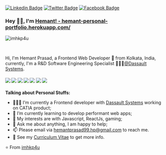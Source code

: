 [![Linkedin Badge](https://img.shields.io/badge/-@hemant_prasad-blue?style=flat-square&logo=Linkedin&logoColor=white&link=https://www.linkedin.com/in/imhkp4u/)](https://www.linkedin.com/in/imhkp4u/) [![Twitter Badge](https://img.shields.io/badge/-@hemant_prasad-1ca0f1?style=flat-square&labelColor=1ca0f1&logo=twitter&logoColor=white&link=https://twitter.com/HemantP65524466)](https://twitter.com/HemantP65524466) [![Facebook Badge](https://img.shields.io/badge/-@____hemant____prasad____-3b5998?style=flat-square&labelColor=3b5998&logo=facebook&logoColor=white&link=https://www.facebook.com/imhkp4u)](https://www.facebook.com/imhkp4u)
 

### Hey 👋🏽, I'm [Hemant! - hemant-personal-portfolio.herokuapp.com/](https://hemant-personal-portfolio.herokuapp.com/)  
<p align="left"> <img src="https://komarev.com/ghpvc/?username=imhkp4u" alt="imhkp4u" /> </p> 


<br/>

Hi, I'm Hemant Prasad, a Frontend Web Developer 🚀 from Kolkata, India, currently, I'm a  R&D Software Engineering Specialist 👨🏽‍💼[@Dassault Systems](https://www.3ds.com/). 

####      ![](https://img.shields.io/badge/Web%20Designing-%3C%2F%3E-blueviolet) ![](https://img.shields.io/badge/Google%20Cloud-%3C%2F%3E-yellow) ![](https://img.shields.io/badge/Python-%7C-0%2C%2022%2C%20100) ![](https://img.shields.io/badge/C++-%7C-yellowgreen) ![](https://img.shields.io/badge/Augmented%20Reality-%7C-blue) ![](https://img.shields.io/badge/SEO-%7C-ff69b4) ![](https://img.shields.io/badge/Testing-%3C%2F%3E-blueviolet)
  
**Talking about Personal Stuffs:**

- 👨🏽‍💻 I’m currently a Frontend developer with [Dassault Systems](https://www.3ds.com/) working on CATIA product;
- 🌱 I’m currently learning to develop performant web apps; 
- 🤔 My interests are with Javascript, ReactJs, gaming;
- 💬 Ask me about anything, I am happy to help;
- 📫 Please email via hemantprasad99.hp@gmail.com to reach me.
- 📝 See my [Curriculum Vitae](https://drive.google.com/file/d/1KGnscUMWSzRXD7PQgN37vB0XKke7NdGQ/view?usp=sharing) to get more info.




⭐️ From [imhkp4u](https://github.com/[imhkp4u])
